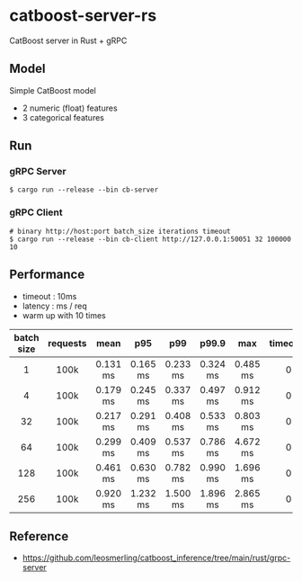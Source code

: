 # catboost-server-rs

CatBoost server in Rust + gRPC

## Model

Simple CatBoost model

* 2 numeric (float) features
* 3 categorical features

## Run

### gRPC Server

```shell
$ cargo run --release --bin cb-server 
```

### gRPC Client

```shell
# binary http://host:port batch_size iterations timeout
$ cargo run --release --bin cb-client http://127.0.0.1:50051 32 100000 10
```

## Performance

* timeout : 10ms
* latency : ms / req
* warm up with 10 times

| batch size | requests | mean | p95 | p99 | p99.9 | max | timeouts |
| :---: | :---: | :---: | :---: | :---: | :---: | :---: | :---: |
|   1 | 100k | 0.131 ms | 0.165 ms | 0.233 ms | 0.324 ms | 0.485 ms | 0 |
|   4 | 100k | 0.179 ms | 0.245 ms | 0.337 ms | 0.497 ms | 0.912 ms | 0 |
|  32 | 100k | 0.217 ms | 0.291 ms | 0.408 ms | 0.533 ms | 0.803 ms | 0 |
|  64 | 100k | 0.299 ms | 0.409 ms | 0.537 ms | 0.786 ms | 4.672 ms | 0 |
| 128 | 100k | 0.461 ms | 0.630 ms | 0.782 ms | 0.990 ms | 1.696 ms | 0 |
| 256 | 100k | 0.920 ms | 1.232 ms | 1.500 ms | 1.896 ms | 2.865 ms | 0 |

## Reference

* https://github.com/leosmerling/catboost_inference/tree/main/rust/grpc-server
